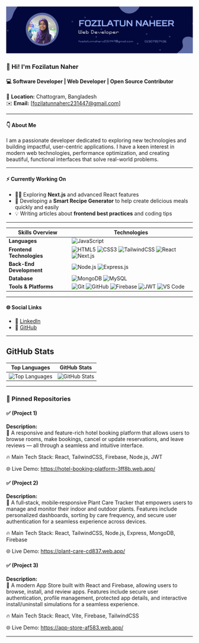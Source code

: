 <!-- Banner Image -->
![banner](https://github.com/FozilatunNaherC231447/FozilatunNaherC231447/blob/main/Banner.png)

<!-- Profile Picture Suggestion -->
<!-- খুব বেশি ফরমাল না খুব বেশি কেজুয়াল না এমন একটা ছবি অ্যাড করুন (যেমন: সাদা বা সলিড ব্যাকগ্রাউন্ড + স্মার্ট কেজুয়াল ড্রেস) -->

### 👋 Hi! I'm **Fozilatun Naher**
#### 💻 Software Developer | Web Developer | Open Source Contributor
📍 **Location:** Chattogram, Bangladesh  
✉️ **Email:** [fozilatunnaherc231447@gmail.com]

---

#### 👇 About Me
I am a passionate developer dedicated to exploring new technologies and building impactful, user-centric applications. I have a keen interest in modern web technologies, performance optimization, and creating beautiful, functional interfaces that solve real-world problems.

---

#### ⚡️ Currently Working On
- 👨‍💻 Exploring **Next.js** and advanced React features
- 🚀 Developing a **Smart Recipe Generator** to help create delicious meals quickly and easily
- 💡 Writing articles about **frontend best practices** and coding tips

---

|       Skills Overview        | Technologies                                                                                                                                                                                                                          |
|-----------------------|---------------------------------------------------------------------------------------------------------------------------------------------------------------------------------------------------------------------------------------|
| **Languages**         | ![JavaScript](https://img.shields.io/badge/-JavaScript-333333?style=flat&logo=javascript)                                                      |
| **Frontend Technologies** | ![HTML5](https://img.shields.io/badge/-HTML5-333333?style=flat&logo=html5) ![CSS3](https://img.shields.io/badge/-CSS3-333333?style=flat&logo=css3) ![TailwindCSS](https://img.shields.io/badge/TailwindCSS-333333?style=flat&logo=tailwindcss) ![React](https://img.shields.io/badge/-React-333333?style=flat&logo=react) ![Next.js](https://img.shields.io/badge/-Next.js-333333?style=flat&logo=next.js) |
| **Back-End Development** | ![Node.js](https://img.shields.io/badge/-Node.js-333333?style=flat&logo=node.js) ![Express.js](https://img.shields.io/badge/-Express.js-333333?style=flat&logo=express)                                                   |
| **Database**          | ![MongoDB](https://img.shields.io/badge/-MongoDB-333333?style=flat&logo=mongodb) ![MySQL](https://img.shields.io/badge/-MySQL-333333?style=flat&logo=mysql)                                                          |
| **Tools & Platforms** | ![Git](https://img.shields.io/badge/-Git-333333?style=flat&logo=git) ![GitHub](https://img.shields.io/badge/-GitHub-333333?style=flat&logo=github) ![Firebase](https://img.shields.io/badge/-Firebase-333333?style=flat&logo=firebase) ![JWT](https://img.shields.io/badge/-JWT-333333?style=flat&logo=json-web-tokens)  ![VS Code](https://img.shields.io/badge/-VS%20Code-333333?style=flat&logo=visual-studio-code) |

---

#### 🌐 Social Links
- 💼 [LinkedIn](https://www.linkedin.com/in/fozilatun-naher-320883284/)  
- 🐙 [GitHub](https://github.com/FozilatunNaherC231447)

---

## GitHub Stats

| Top Languages | GitHub Stats |
|:---:|:---:|
| ![Top Languages](https://github-readme-stats.vercel.app/api/top-langs/?username=FozilatunNaherC231447&theme=transparent&hide_border=true&include_all_commits=true&count_private=true&layout=compact) | ![GitHub Stats](https://github-readme-stats.vercel.app/api?username=FozilatunNaherC231447&theme=transparent&hide_border=true&include_all_commits=true&count_private=false) |


---

### 📌 Pinned Repositories

#### ✅ (Project 1)

**Description:**  
🌟 A responsive and feature-rich hotel booking platform that allows users to browse rooms, make bookings, cancel or update reservations, and leave reviews — all through a seamless and intuitive interface.

🔥 Main Tech Stack: React, TailwindCSS, Firebase, Node.js, JWT

🌐 Live Demo: https://hotel-booking-platform-3ff8b.web.app/

#### ✅ (Project 2)

**Description:**  
🌟 A full‑stack, mobile‑responsive Plant Care Tracker that empowers users to manage and monitor their indoor and outdoor plants. Features include personalized dashboards, sorting by care frequency, and secure user authentication for a seamless experience across devices.

🔥 Main Tech Stack: React, TailwindCSS, Node.js, Express, MongoDB, Firebase

🌐 Live Demo: https://plant-care-cd837.web.app/

#### ✅ (Project 3)

**Description:**  
🌟 A modern App Store built with React and Firebase, allowing users to browse, install, and review apps. Features include secure user authentication, profile management, protected app details, and interactive install/uninstall simulations for a seamless experience.

🔥 Main Tech Stack: React, Vite, Firebase, TailwindCSS

🌐 Live Demo: https://app-store-af583.web.app/

---


